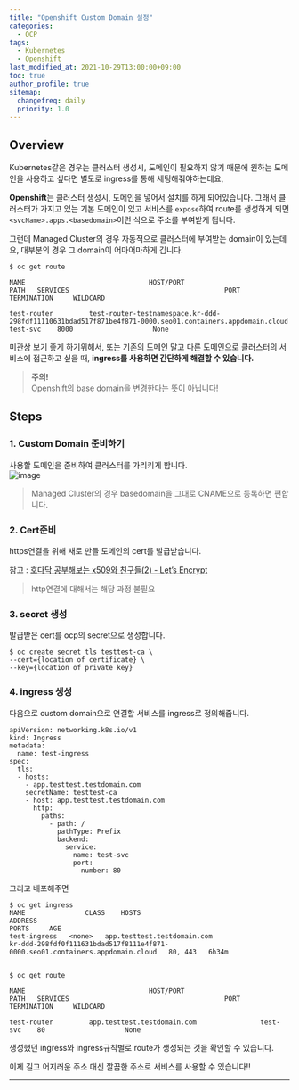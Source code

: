 ```yaml
---
title: "Openshift Custom Domain 설정"
categories:
  - OCP
tags:
  - Kubernetes
  - Openshift
last_modified_at: 2021-10-29T13:00:00+09:00
toc: true
author_profile: true
sitemap:
  changefreq: daily
  priority: 1.0
---
```


## Overview

Kubernetes같은 경우는 클러스터 생성시, 도메인이 필요하지 않기 때문에 원하는 도메인을 사용하고 싶다면 별도로 ingress를 통해 세팅해줘야하는데요,

**Openshift**는 클러스터 생성시, 도메인을 넣어서 설치를 하게 되어있습니다. 그래서 클러스터가 가지고 있는 기본 도메인이 있고 서비스를 `expose`하여 route를 생성하게 되면 `<svcName>.apps.<basedomain>`이런 식으로 주소를 부여받게 됩니다.

그런데 Managed Cluster의 경우 자동적으로 클러스터에 부여받는 domain이 있는데요, 대부분의 경우 그 domain이 어마어마하게 깁니다.

```
$ oc get route

NAME                               HOST/PORT                                                                                                                                PATH   SERVICES                                       PORT    TERMINATION     WILDCARD

test-router         test-router-testnamespace.kr-ddd-298fdf11110631bdad517f871be4f871-0000.seo01.containers.appdomain.cloud                test-svc    8000                    None
```


미관상 보기 좋게 하기위해서, 또는 기존의 도메인 말고 다른 도메인으로 클러스터의 서비스에 접근하고 싶을 때, **ingress를 사용하면 간단하게 해결할 수 있습니다.**

> **주의!**  
> Openshift의 base domain을 변경한다는 뜻이 아닙니다!

## Steps

### 1. Custom Domain 준비하기

사용할 도메인을 준비하여 클러스터를 가리키게 합니다.  
![image](https://user-images.githubusercontent.com/15958325/139383918-a71c92eb-c989-4fa4-81c1-0d92ec96b886.png)

> Managed Cluster의 경우 basedomain을 그대로 CNAME으로 등록하면 편합니다.

### 2. Cert준비

https연결을 위해 새로 만들 도메인의 cert를 발급받습니다.

참고 : [호다닥 공부해보는 x509와 친구들(2) - Let’s Encrypt](https://gruuuuu.github.io/security/letsencrypt/)

> http연결에 대해서는 해당 과정 불필요

### 3. secret 생성

발급받은 cert를 ocp의 secret으로 생성합니다.

```
$ oc create secret tls testtest-ca \
--cert={location of certificate} \
--key={location of private key}
```

### 4. ingress 생성

다음으로 custom domain으로 연결할 서비스를 ingress로 정의해줍니다.

```
apiVersion: networking.k8s.io/v1
kind: Ingress
metadata:
  name: test-ingress
spec:
  tls:
  - hosts:
    - app.testtest.testdomain.com
    secretName: testtest-ca
    - host: app.testtest.testdomain.com
      http:
        paths:
          - path: /
            pathType: Prefix
            backend:
              service:
                name: test-svc
                port:
                  number: 80
```

그리고 배포해주면

```
$ oc get ingress
NAME               CLASS    HOSTS                                                                                                                            ADDRESS                                                                              PORTS     AGE
test-ingress   <none>   app.testtest.testdomain.com                                                                                                        kr-ddd-298fdf0f111631bdad517f8111e4f871-0000.seo01.containers.appdomain.cloud   80, 443   6h34m


$ oc get route

NAME                               HOST/PORT                                                                                                                                PATH   SERVICES                                       PORT    TERMINATION     WILDCARD

test-router         app.testtest.testdomain.com                test-svc    80                    None
```

생성했던 ingress와 ingress규칙별로 route가 생성되는 것을 확인할 수 있습니다.

이제 길고 어지러운 주소 대신 깔끔한 주소로 서비스를 사용할 수 있습니다!!

---
